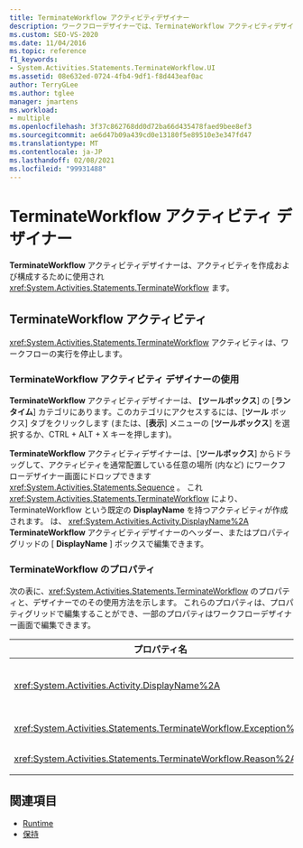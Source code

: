 ```yaml
---
title: TerminateWorkflow アクティビティデザイナー
description: ワークフローデザイナーでは、TerminateWorkflow アクティビティデザイナーを使用して TerminateWorkflow アクティビティを作成および構成する方法について説明します。
ms.custom: SEO-VS-2020
ms.date: 11/04/2016
ms.topic: reference
f1_keywords:
- System.Activities.Statements.TerminateWorkflow.UI
ms.assetid: 08e632ed-0724-4fb4-9df1-f8d443eaf0ac
author: TerryGLee
ms.author: tglee
manager: jmartens
ms.workload:
- multiple
ms.openlocfilehash: 3f37c862768dd0d72ba66d435478faed9bee8ef3
ms.sourcegitcommit: ae6d47b09a439cd0e13180f5e89510e3e347fd47
ms.translationtype: MT
ms.contentlocale: ja-JP
ms.lasthandoff: 02/08/2021
ms.locfileid: "99931488"
---
```

# <a name="terminateworkflow-activity-designer"></a>TerminateWorkflow アクティビティ デザイナー

**TerminateWorkflow** アクティビティデザイナーは、アクティビティを作成および構成するために使用され <xref:System.Activities.Statements.TerminateWorkflow> ます。

## <a name="the-terminateworkflow-activity"></a>TerminateWorkflow アクティビティ

<xref:System.Activities.Statements.TerminateWorkflow> アクティビティは、ワークフローの実行を停止します。

### <a name="using-the-terminateworkflow-activity-designer"></a>TerminateWorkflow アクティビティ デザイナーの使用

**TerminateWorkflow** アクティビティデザイナーは、 **[ツールボックス**] の [**ランタイム**] カテゴリにあります。このカテゴリにアクセスするには、[**ツール** ボックス] タブをクリックします (または、[**表示**] メニューの [**ツールボックス**] を選択するか、CTRL + ALT + X キーを押します)。

**TerminateWorkflow** アクティビティデザイナーは、[**ツールボックス**] からドラッグして、アクティビティを通常配置している任意の場所 (内など) にワークフローデザイナー画面にドロップできます <xref:System.Activities.Statements.Sequence> 。 これ <xref:System.Activities.Statements.TerminateWorkflow> により、TerminateWorkflow という既定の **DisplayName** を持つアクティビティが作成されます。 は、 <xref:System.Activities.Activity.DisplayName%2A> **TerminateWorkflow** アクティビティデザイナーのヘッダー、またはプロパティグリッドの [ **DisplayName** ] ボックスで編集できます。

### <a name="the-terminateworkflow-properties"></a>TerminateWorkflow のプロパティ

次の表に、<xref:System.Activities.Statements.TerminateWorkflow> のプロパティと、デザイナーでのその使用方法を示します。 これらのプロパティは、プロパティグリッドで編集することができ、一部のプロパティはワークフローデザイナー画面で編集できます。

|プロパティ名|必須|使用|
|-|--------------|-|
|<xref:System.Activities.Activity.DisplayName%2A>|False|<xref:System.Activities.Statements.TerminateWorkflow> アクティビティの表示名。 既定値は TerminateWorkflow です。 表示名は必須ではありませんが、使用することをお勧めします。|
|<xref:System.Activities.Statements.TerminateWorkflow.Exception%2A>|False|ワークフローが停止されたときにスローする例外。 このプロパティは、プロパティ グリッドで設定します。|
|<xref:System.Activities.Statements.TerminateWorkflow.Reason%2A>|False|ワークフローが停止された理由。 このプロパティは、プロパティ グリッドで設定します。|

## <a name="see-also"></a>関連項目

- [Runtime](../workflow-designer/runtime-activity-designers.md)
- [保持](../workflow-designer/persist-activity-designer.md)
